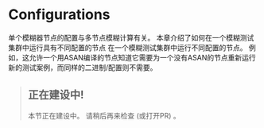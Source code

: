 # Configurations

单个模糊器节点的配置与多节点模糊计算有关。
本章介绍了如何在一个模糊测试集群中运行具有不同配置的节点
在一个模糊测试集群中运行不同配置的节点。
例如，这允许一个用ASAN编译的节点知道它需要为一个没有ASAN的节点重新运行新的测试案例，而同样的二进制/配置则不需要。

> ## 正在建设中!
> 本节正在建设中。
> 请稍后再来检查 (或打开PR) 。
